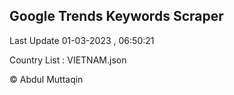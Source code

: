 

## Google Trends Keywords Scraper 
 
Last Update 01-03-2023 , 06:50:21

Country List :
VIETNAM.json



© Abdul Muttaqin 
